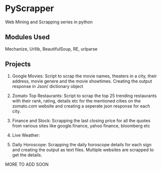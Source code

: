 PyScrapper
==========

Web Mining and Scrapping series in python

## Modules Used 

Mechanize, Urllib, BeautifulSoup, RE, urlparse

## Projects

1. Google Movies:
	Script to scrap the movie names, theaters in a city, their address, movie genere and the movie showtimes. Creating the output response in Json/ dictionary object

2. Zomato Top Restaurants:
	Script to scrap the top 25 trending restaurants with their rank, rating, details etc for the mentioned cities on the zomato.com website and creating a seperate json response for each city.


3. Finance and Stock:
	Scrapping the last closing price for all the quotes from various sites like google.finance, yahoo finance, bloomberg etc

4. Live Weather:

5. Daily Horoscope:
	Scrapping the daily horoscope details for each sign and creating the output as text files. Multiple websites are scrapped to get the details.


MORE TO ADD SOON